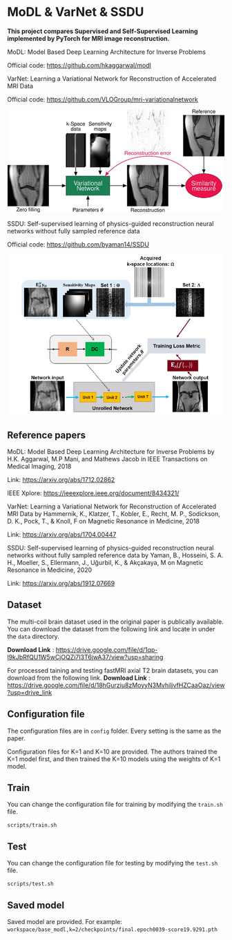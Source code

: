 # MoDL & VarNet & SSDU

**This project compares Supervised and Self-Supervised Learning implemented by PyTorch for MRI image reconstruction.** 

MoDL: Model Based Deep Learning Architecture for Inverse Problems 

Official code: https://github.com/hkaggarwal/modl

VarNet: Learning a Variational Network for Reconstruction of Accelerated MRI Data

Official code: https://github.com/VLOGroup/mri-variationalnetwork

![alt text](png/Supervised_learning.png)

SSDU: Self-supervised learning of physics-guided reconstruction neural networks without fully sampled reference data

Official code: https://github.com/byaman14/SSDU

![alt text](png/Self_Suoervised_learning.PNG)

## Reference papers

MoDL: Model Based Deep Learning Architecture for Inverse Problems  by H.K. Aggarwal, M.P Mani, and Mathews Jacob in IEEE Transactions on Medical Imaging,  2018 

Link: https://arxiv.org/abs/1712.02862

IEEE Xplore: https://ieeexplore.ieee.org/document/8434321/

VarNet: Learning a Variational Network for Reconstruction of Accelerated MRI Data by Hammernik, K., Klatzer, T., Kobler, E., Recht, M. P., Sodickson, D. K., Pock, T., & Knoll, F on Magnetic Resonance in Medicine, 2018

Link: https://arxiv.org/abs/1704.00447

SSDU: Self-supervised learning of physics-guided reconstruction neural networks without fully sampled reference data by Yaman, B., Hosseini, S. A. H., Moeller, S., Ellermann, J., Uğurbil, K., & Akçakaya, M on Magnetic Resonance in Medicine, 2020

Link: https://arxiv.org/abs/1912.07669

## Dataset

The multi-coil brain dataset used in the original paper is publically available. You can download the dataset from the following link and locate in under the `data` directory.

**Download Link** : https://drive.google.com/file/d/1qp-l9kJbRfQU1W5wCjOQZi7I3T6jwA37/view?usp=sharing

For processed taining and testing fastMRI axial T2 brain datasets, you can download from the following link.
**Download Link** : https://drive.google.com/file/d/18hGurziu8zMoyyN3MvhiljvfHZCaaOaz/view?usp=drive_link

## Configuration file

The configuration files are in `config` folder. Every setting is the same as the paper.

Configuration files for K=1 and K=10 are provided. The authors trained the K=1 model first, and then trained the K=10 models using the weights of K=1 model.

## Train

You can change the configuration file for training by modifying the `train.sh` file.

```
scripts/train.sh
```

## Test

You can change the configuration file for testing by modifying the `test.sh` file.

```
scripts/test.sh
```

## Saved model

Saved model are provided.
For example:
`workspace/base_modl,k=2/checkpoints/final.epoch0039-score19.9291.pth` 

